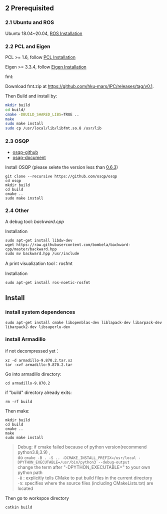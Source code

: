 ## 2 Prerequisited

### 2.1 Ubuntu and ROS

Ubuntu 18.04~20.04, [ROS Installation](http://wiki.ros.org/ROS/Installation)

### 2.2 PCL and Eigen

PCL >= 1.6, follow [PCL Installation](https://pointclouds.org)

Eigen >= 3.3.4, follow [Eigen Installation](https://eigen.tuxfamily.org/index.php?title=Main_Page)

fmt: 

Download fmt.zip at https://github.com/hku-mars/IPC/releases/tag/v0.1.

Then Build and install by:

```bash
mkdir build
cd build/
cmake -DBUILD_SHARED_LIBS=TRUE ..
make
sudo make install
sudo cp /usr/local/lib/libfmt.so.8 /usr/lib
```

### 2.3 OSQP 

* [osqp-github](https://github.com/osqp/osqp)
* [osqp-document](https://osqp.org/docs/get_started/sources.html)

Install OSQP (please selete the version less than [0.6.3](https://github.com/osqp/osqp/releases/tag/v0.6.3))
```
git clone --recursive https://github.com/osqp/osqp
cd osqp
mkdir build
cd build
cmake ..
sudo make install
```

<!-- * [osqp-eigen-github](https://github.com/robotology/osqp-eigen)

Install OSQP-Eigen
```
git clone https://github.com/robotology/osqp-eigen.git
cd osqp-eigen
mkdir build
cd build
cmake ..
sudo make
sudo make install
``` -->

### 2.4 Other

A debug tool: *backward.cpp*

Installation
```
sudo apt-get install libdw-dev
wget https://raw.githubusercontent.com/bombela/backward-cpp/master/backward.hpp
sudo mv backward.hpp /usr/include
```

A print visualization tool：rosfmt

Installation
```
sudo apt-get install ros-noetic-rosfmt
```


## Install
### install system dependences
```
sudo apt-get install cmake libopenblas-dev liblapack-dev libarpack-dev libarpack2-dev libsuperlu-dev
```
### install Armadillo<br>
if not decompressed yet：<br>
```
xz -d armadillo-9.870.2.tar.xz
tar -xvf armadillo-9.870.2.tar
```
Go into armadillo directory:
```
cd armadillo-9.870.2
```
if "build" directory already exits:<br>
```
rm -rf build
```
Then make:
```
mkdir build  
cd build  
cmake ..  
make  
sudo make install
```
>Debug: if cmake failed because of python version(recommend python3.8,3.9) ,<br>
      do `cmake -B . -S .. -DCMAKE_INSTALL_PREFIX=/usr/local -DPYTHON_EXECUTABLE=/usr/bin/python3 --debug-output`<br>
      change the term after "-DPYTHON_EXECUTABLE=" to your own python path<br>
     `-B` : explicitly tells CMake to put build files in the current directory<br>
     `-S`: specifies where the source files (including CMakeLists.txt) are located <br>

Then go to workspce directory
```
catkin build
```
